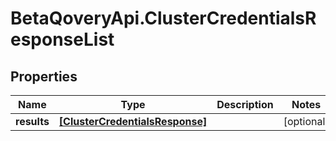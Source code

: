 # BetaQoveryApi.ClusterCredentialsResponseList

## Properties

Name | Type | Description | Notes
------------ | ------------- | ------------- | -------------
**results** | [**[ClusterCredentialsResponse]**](ClusterCredentialsResponse.md) |  | [optional] 


